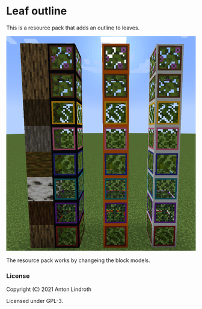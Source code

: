 # Leaf outline

This is a resource pack that adds an outline to leaves.

![Leaves with outline](/other/leaf-demo.png)

The resource pack works by changeing the block models.

### License
Copyright (C) 2021 Anton Lindroth

Licensed under GPL-3.
